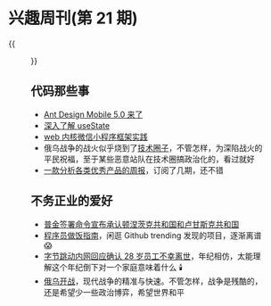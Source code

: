 # 兴趣周刊(第 21 期)


<!--more-->
{{<figure src="https://jiangbao-1258001083.cos.ap-shanghai.myqcloud.com/eldenring.jpeg" title="最近大热的艾尔登法环">}}

## 代码那些事
* [Ant Design Mobile 5.0 来了](https://mobile.ant.design/zh)
* [深入了解 useState](https://mp.weixin.qq.com/s/nYX8Lnj7uwGHAeL5rEnRRg)
* [web 内核微信小程序框架实践](https://mp.weixin.qq.com/s/S3Fj3cbXurIlgopm6_cL0w)
* 俄乌战争的战火似乎烧到了[技术圈子](https://reactjs.org/)，不管怎样，为深陷战火的平民祝福，至于某些恶意站队在技术圈搞政治化的，看过就好
* [一款分析各类优秀产品的周报](https://news.zhubai.love/)，订阅了几期，还不错

## 不务正业的爱好
* [普金签署命令宣布承认顿涅茨克共和国和卢甘斯克共和国](https://cn.chinadaily.com.cn/a/202202/22/WS62142e3ea3107be497a07385.html)
* [程序员做饭指南](https://github.com/Anduin2017/HowToCook)，闲逛 Github trending 发现的项目，逐渐离谱 😱
* [字节跳动内网回应确认 28 岁员工不幸离世](https://www.zhihu.com/question/518120410)，年纪相仿，太能理解这个年纪倒下对一个家庭意味着什么 🕯️
* [俄乌开战](https://www.zhihu.com/question/518414164)，现代战争的精准与快速。不管怎样，战争是残酷的，还是希望少一些政治博弈，希望世界和平

